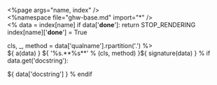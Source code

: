 <%page args="name, index" />\
<%namespace file="ghw-base.md" import="*" />\
<%
data = index[name]
if data['__done__']:
    return STOP_RENDERING
index[name]['__done__'] = True

cls, _, method = data['qualname'].rpartition('.')
%>\
${ a(data) }
${ '%s.**%s**' % (cls, method) }${ signature(data) }
% if data.get('docstring'):

${ data['docstring'] }
% endif